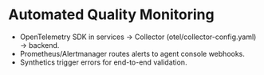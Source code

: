 # Automated Quality Monitoring

- OpenTelemetry SDK in services -> Collector (otel/collector-config.yaml) -> backend.
- Prometheus/Alertmanager routes alerts to agent console webhooks.
- Synthetics trigger errors for end-to-end validation.
